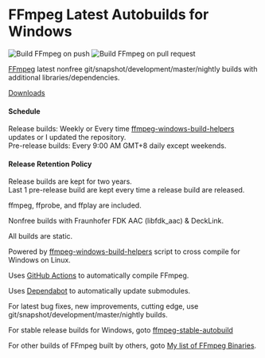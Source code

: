 # FFmpeg Latest Autobuilds for Windows 

![Build FFmpeg on push](https://github.com/AnimMouse/ffmpeg-autobuild/workflows/Build%20FFmpeg%20on%20push/badge.svg)
![Build FFmpeg on pull request](https://github.com/AnimMouse/ffmpeg-autobuild/workflows/Build%20FFmpeg%20on%20pull%20request/badge.svg)

[FFmpeg](https://ffmpeg.org/) latest nonfree git/snapshot/development/master/nightly builds with additional libraries/dependencies.

[Downloads](https://github.com/AnimMouse/ffmpeg-autobuild/releases)

#### Schedule

Release builds: Weekly or Every time [ffmpeg-windows-build-helpers](https://github.com/rdp/ffmpeg-windows-build-helpers) updates or I updated the repository.\
Pre-release builds: Every 9:00 AM GMT+8 daily except weekends.

#### Release Retention Policy
Release builds are kept for two years.\
Last 1 pre-release build are kept every time a release build are released.

ffmpeg, ffprobe, and ffplay are included.

Nonfree builds with Fraunhofer FDK AAC (libfdk_aac) & DeckLink.

All builds are static.

Powered by [ffmpeg-windows-build-helpers](https://github.com/rdp/ffmpeg-windows-build-helpers) script to cross compile for Windows on Linux.

Uses [GitHub Actions](https://github.com/features/actions) to automatically compile FFmpeg.

Uses [Dependabot](https://dependabot.com/) to automatically update submodules.

For latest bug fixes, new improvements, cutting edge, use git/snapshot/development/master/nightly builds.

For stable release builds for Windows, goto [ffmpeg-stable-autobuild](https://github.com/AnimMouse/ffmpeg-stable-autobuild)

For other builds of FFmpeg built by others, goto [My list of FFmpeg Binaries](https://www.animmouse.com/p/ffmpeg-binaries/).
